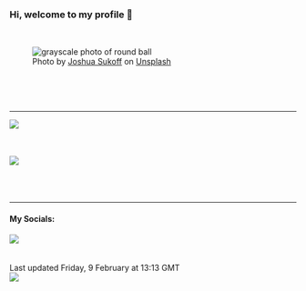 <h3>Hi, welcome to my profile 👋</h3>

<br />
<figure>
  <img
    src="https://images.unsplash.com/photo-1612479570580-c869e4572306?crop=entropy&cs=tinysrgb&fit=max&fm=jpg&ixid=M3wyNzQ3MDB8MHwxfHJhbmRvbXx8fHx8fHx8fDE3MDc0ODEyNjV8&ixlib=rb-4.0.3&q=80&w=1080&auto=format"
    alt="grayscale photo of round ball" 
  />
  <figcaption>Photo by <a
    href="https://unsplash.com/@joshuas?utm_source=Profile%20readme&utm_medium=referral">Joshua Sukoff</a> on <a
    href="https://unsplash.com/?utm_source=Profile%20readme&utm_medium=referral">Unsplash</a></figcaption>
</figure>




  <br /><br /><br />

<hr />
<img
  src="https://github-readme-stats.vercel.app/api?username=shanelucy&show_icons=true&theme=calm"
/>
<br /><br /><br />

<img 
  src="https://github-readme-stats.vercel.app/api/top-langs/?username=shanelucy&theme=calm"
/>
<br /><br /><br /><br />
<hr />
<h4>My Socials:</h4>
<a href="https://uk.linkedin.com/in/shane-lucy-4735b616a">
  <img
    src="https://img.shields.io/badge/linkedin%20-%230077B5.svg?&style=for-the-badge&logo=linkedin&logoColor=white"
  />
</a>
<br /><br /><br />
Last updated Friday, 9 February at 13:13 GMT
<br />
<img
  src="https://github.com/ShaneLucy/ShaneLucy/workflows/README%20build/badge.svg"
/>

